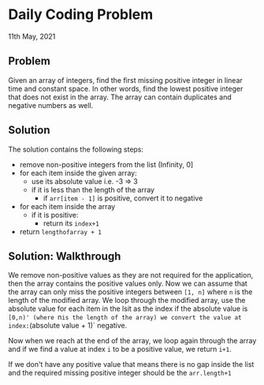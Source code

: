 # Daily Coding Problem

11th May, 2021

## Problem

Given an array of integers, find the first missing positive integer in linear time and constant space. In other words, find the lowest positive integer that does not exist in the array. The array can contain duplicates and negative numbers as well.

## Solution 

The solution contains the following steps:
- remove non-positive integers from the list (Infinity, 0]
- for each item inside the given array:
  - use its absolute value i.e. -3 => 3
  - if it is less than the length of the array
    - if `arr[item - 1]` is positive, convert it to negative
- for each item inside the array 
  - if it is positive: 
    - return its `index+1` 
- return `lengthofarray + 1`



## Solution: Walkthrough

We remove non-positive values as they are not required for the application, then the array contains the positive values only. Now we can assume that the array can only miss the positive integers between `[1, n]` where `n` is the length of the modified array. We loop through the modified array, use the absolute value for each item in the lsit as the index if the absolute value is `[0,n)' (where `n` is the length of the array) we convert the value at index: `(absolute value + 1)` negative.

Now when we reach at the end of the array, we loop again through the array and if we find a value at index `i` to be a positive value, we return `i+1`.

If we don't have any positive value that means there is no gap inside the list and the required missing positive integer should be the `arr.length+1`

